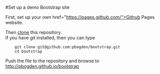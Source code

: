 
#Set up a demo Bootstrap site

First, set up your own href="https://pages.github.com/">Github Pages</a> website.

Then <a href="https://help.github.com/articles/duplicating-a-repository">clone</a> this repository.  
If you have git installed, then you can type

```
    git clone git@github.com:pbogden/bootstrap.git
    cd bootstrap
```

Push the file to the repository and browse to http://pbogden.github.io/bootstrap


